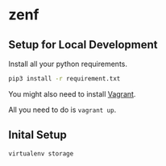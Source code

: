 # zenf


## Setup for Local Development

Install all your python requirements.
```bash
pip3 install -r requirement.txt
```

You might also need to install [Vagrant](https://www.vagrantup.com).

All you need to do is ```vagrant up```.


## Inital Setup

```bash
virtualenv storage
```


